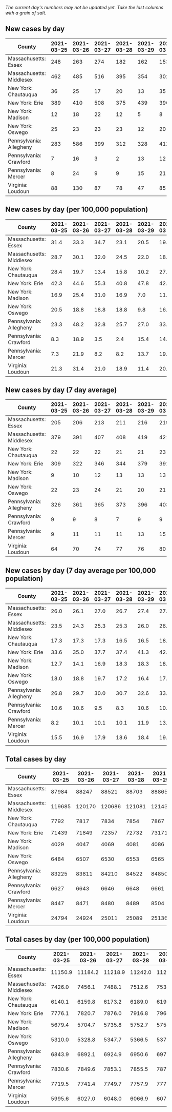_The current day's numbers may not be updated yet. Take the last columns with a grain of salt._
## New cases by day

| County | 2021-03-25 | 2021-03-26 | 2021-03-27 | 2021-03-28 | 2021-03-29 | 2021-03-30 | 2021-03-31 |
| --- | --- | --- | --- | --- | --- | --- | --- |
| Massachusetts: Essex | 248 | 263 | 274 | 182 | 162 | 153 | 288 |
| Massachusetts: Middlesex | 462 | 485 | 516 | 395 | 354 | 302 | 485 |
| New York: Chautauqua | 36 | 25 | 17 | 20 | 13 | 35 | 25 |
| New York: Erie | 389 | 410 | 508 | 375 | 439 | 390 | 429 |
| New York: Madison | 12 | 18 | 22 | 12 | 5 | 8 | 11 |
| New York: Oswego | 25 | 23 | 23 | 23 | 12 | 20 | 23 |
| Pennsylvania: Allegheny | 283 | 586 | 399 | 312 | 328 | 412 | 418 |
| Pennsylvania: Crawford | 7 | 16 | 3 | 2 | 13 | 12 | 2 |
| Pennsylvania: Mercer | 8 | 24 | 9 | 9 | 15 | 21 | 13 |
| Virginia: Loudoun | 88 | 130 | 87 | 78 | 47 | 85 | 30 |

## New cases by day (per 100,000 population)

| County | 2021-03-25 | 2021-03-26 | 2021-03-27 | 2021-03-28 | 2021-03-29 | 2021-03-30 | 2021-03-31 |
| --- | --- | --- | --- | --- | --- | --- | --- |
| Massachusetts: Essex | 31.4 | 33.3 | 34.7 | 23.1 | 20.5 | 19.4 | 36.5 |
| Massachusetts: Middlesex | 28.7 | 30.1 | 32.0 | 24.5 | 22.0 | 18.7 | 30.1 |
| New York: Chautauqua | 28.4 | 19.7 | 13.4 | 15.8 | 10.2 | 27.6 | 19.7 |
| New York: Erie | 42.3 | 44.6 | 55.3 | 40.8 | 47.8 | 42.5 | 46.7 |
| New York: Madison | 16.9 | 25.4 | 31.0 | 16.9 | 7.0 | 11.3 | 15.5 |
| New York: Oswego | 20.5 | 18.8 | 18.8 | 18.8 | 9.8 | 16.4 | 18.8 |
| Pennsylvania: Allegheny | 23.3 | 48.2 | 32.8 | 25.7 | 27.0 | 33.9 | 34.4 |
| Pennsylvania: Crawford | 8.3 | 18.9 | 3.5 | 2.4 | 15.4 | 14.2 | 2.4 |
| Pennsylvania: Mercer | 7.3 | 21.9 | 8.2 | 8.2 | 13.7 | 19.2 | 11.9 |
| Virginia: Loudoun | 21.3 | 31.4 | 21.0 | 18.9 | 11.4 | 20.6 | 7.3 |

## New cases by day (7 day average)

| County | 2021-03-25 | 2021-03-26 | 2021-03-27 | 2021-03-28 | 2021-03-29 | 2021-03-30 | 2021-03-31 |
| --- | --- | --- | --- | --- | --- | --- | --- |
| Massachusetts: Essex | 205 | 206 | 213 | 211 | 216 | 219 | 224 |
| Massachusetts: Middlesex | 379 | 391 | 407 | 408 | 419 | 421 | 428 |
| New York: Chautauqua | 22 | 22 | 22 | 21 | 21 | 23 | 24 |
| New York: Erie | 309 | 322 | 346 | 344 | 379 | 391 | 420 |
| New York: Madison | 9 | 10 | 12 | 13 | 13 | 13 | 13 |
| New York: Oswego | 22 | 23 | 24 | 21 | 20 | 21 | 21 |
| Pennsylvania: Allegheny | 326 | 361 | 365 | 373 | 396 | 403 | 391 |
| Pennsylvania: Crawford | 9 | 9 | 8 | 7 | 9 | 9 | 8 |
| Pennsylvania: Mercer | 9 | 11 | 11 | 11 | 13 | 15 | 14 |
| Virginia: Loudoun | 64 | 70 | 74 | 77 | 76 | 80 | 78 |

## New cases by day (7 day average per 100,000 population)

| County | 2021-03-25 | 2021-03-26 | 2021-03-27 | 2021-03-28 | 2021-03-29 | 2021-03-30 | 2021-03-31 |
| --- | --- | --- | --- | --- | --- | --- | --- |
| Massachusetts: Essex | 26.0 | 26.1 | 27.0 | 26.7 | 27.4 | 27.8 | 28.4 |
| Massachusetts: Middlesex | 23.5 | 24.3 | 25.3 | 25.3 | 26.0 | 26.1 | 26.6 |
| New York: Chautauqua | 17.3 | 17.3 | 17.3 | 16.5 | 16.5 | 18.1 | 18.9 |
| New York: Erie | 33.6 | 35.0 | 37.7 | 37.4 | 41.3 | 42.6 | 45.7 |
| New York: Madison | 12.7 | 14.1 | 16.9 | 18.3 | 18.3 | 18.3 | 18.3 |
| New York: Oswego | 18.0 | 18.8 | 19.7 | 17.2 | 16.4 | 17.2 | 17.2 |
| Pennsylvania: Allegheny | 26.8 | 29.7 | 30.0 | 30.7 | 32.6 | 33.1 | 32.2 |
| Pennsylvania: Crawford | 10.6 | 10.6 | 9.5 | 8.3 | 10.6 | 10.6 | 9.5 |
| Pennsylvania: Mercer | 8.2 | 10.1 | 10.1 | 10.1 | 11.9 | 13.7 | 12.8 |
| Virginia: Loudoun | 15.5 | 16.9 | 17.9 | 18.6 | 18.4 | 19.3 | 18.9 |

## Total cases by day

| County | 2021-03-25 | 2021-03-26 | 2021-03-27 | 2021-03-28 | 2021-03-29 | 2021-03-30 | 2021-03-31 |
| --- | --- | --- | --- | --- | --- | --- | --- |
| Massachusetts: Essex | 87984 | 88247 | 88521 | 88703 | 88865 | 89018 | 89306 |
| Massachusetts: Middlesex | 119685 | 120170 | 120686 | 121081 | 121435 | 121737 | 122222 |
| New York: Chautauqua | 7792 | 7817 | 7834 | 7854 | 7867 | 7902 | 7927 |
| New York: Erie | 71439 | 71849 | 72357 | 72732 | 73171 | 73561 | 73990 |
| New York: Madison | 4029 | 4047 | 4069 | 4081 | 4086 | 4094 | 4105 |
| New York: Oswego | 6484 | 6507 | 6530 | 6553 | 6565 | 6585 | 6608 |
| Pennsylvania: Allegheny | 83225 | 83811 | 84210 | 84522 | 84850 | 85262 | 85680 |
| Pennsylvania: Crawford | 6627 | 6643 | 6646 | 6648 | 6661 | 6673 | 6675 |
| Pennsylvania: Mercer | 8447 | 8471 | 8480 | 8489 | 8504 | 8525 | 8538 |
| Virginia: Loudoun | 24794 | 24924 | 25011 | 25089 | 25136 | 25221 | 25251 |

## Total cases by day (per 100,000 population)

| County | 2021-03-25 | 2021-03-26 | 2021-03-27 | 2021-03-28 | 2021-03-29 | 2021-03-30 | 2021-03-31 |
| --- | --- | --- | --- | --- | --- | --- | --- |
| Massachusetts: Essex | 11150.9 | 11184.2 | 11218.9 | 11242.0 | 11262.5 | 11281.9 | 11318.4 |
| Massachusetts: Middlesex | 7426.0 | 7456.1 | 7488.1 | 7512.6 | 7534.6 | 7553.3 | 7583.4 |
| New York: Chautauqua | 6140.1 | 6159.8 | 6173.2 | 6189.0 | 6199.2 | 6226.8 | 6246.5 |
| New York: Erie | 7776.1 | 7820.7 | 7876.0 | 7916.8 | 7964.6 | 8007.1 | 8053.8 |
| New York: Madison | 5679.4 | 5704.7 | 5735.8 | 5752.7 | 5759.7 | 5771.0 | 5786.5 |
| New York: Oswego | 5310.0 | 5328.8 | 5347.7 | 5366.5 | 5376.3 | 5392.7 | 5411.6 |
| Pennsylvania: Allegheny | 6843.9 | 6892.1 | 6924.9 | 6950.6 | 6977.5 | 7011.4 | 7045.8 |
| Pennsylvania: Crawford | 7830.6 | 7849.6 | 7853.1 | 7855.5 | 7870.8 | 7885.0 | 7887.4 |
| Pennsylvania: Mercer | 7719.5 | 7741.4 | 7749.7 | 7757.9 | 7771.6 | 7790.8 | 7802.7 |
| Virginia: Loudoun | 5995.6 | 6027.0 | 6048.0 | 6066.9 | 6078.3 | 6098.8 | 6106.1 |
